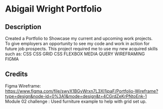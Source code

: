 # Abigail Wright Portfolio
## Description
Created a Portfolio to Showcase my current and upcoming work projects.
To give employers an opportunity to see my code and work in action for future job prospects.
This project required me to use my new acquired skills such as:
CSS
CSS GRID
CSS FLEXBOX
MEDIA QUERY
WIREFRAMING
FIGMA

## Credits
Figma Wireframe:
https://www.figma.com/file/swyX1BGyWrxn7L3XI1jpaF/Portfolio-Wireframe?type=design&node-id=0%3A1&mode=design&t=4CGrdZeKrPNtoEnk-1
<br>
Module 02 challenge : Used furniture example to help with grid set up.
